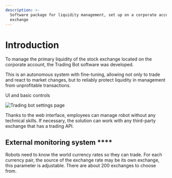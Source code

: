 ```yaml
---
description: >-
  Software package for liquidity management, set up on a corporate account on
  exchange
---
```


# Introduction

To manage the primary liquidity of the stock exchange located on the corporate account, the Trading Bot software was developed.

This is an autonomous system with fine-tuning, allowing not only to trade and react to market changes, but to reliably protect liquidity in management from unprofitable transactions.

UI and basic controls

![Trading bot settings page](https://lh3.googleusercontent.com/r8wwCCBMjiofkz87vIGbYoX-aYjMh4pTkFOQgz2da6zvuJNEbnOCOE5oRICXoB08xVFfUCP_qQJ94LgylXW_GTnKpd6VYnzq4vA7n28JdSBOjkCJYaKv9YFwklMQOE48p2nGwAT0)

Thanks to the web interface, employees can manage robot without any technical skills. If necessary, the solution can work with any third-party exchange that has a trading API.

## External monitoring system  ****

Robots need to know the world currency rates so they can trade. For each currency pair, the source of the exchange rate may be its own exchange, this parameter is adjustable. There are about 200 exchanges to choose from.

